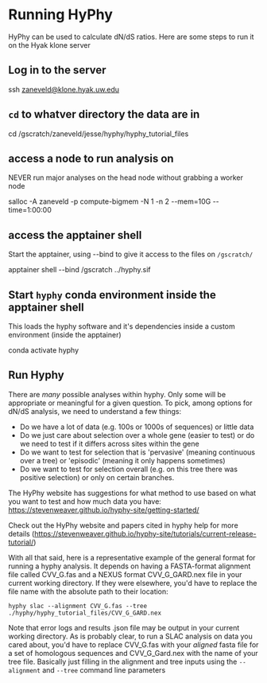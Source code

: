 # Running HyPhy 

HyPhy can be used to calculate dN/dS ratios. Here are some steps to run it on the Hyak klone server

## Log in to the server

ssh zaneveld@klone.hyak.uw.edu

## `cd` to whatver directory the data are in

cd /gscratch/zaneveld/jesse/hyphy/hyphy_tutorial_files

## access a node to run analysis on
NEVER run major analyses on the head node without grabbing a worker node

salloc -A zaneveld -p compute-bigmem -N 1 -n 2 --mem=10G --time=1:00:00

## access the apptainer shell
Start the apptainer, using --bind to give it access to the files on `/gscratch/`

apptainer shell --bind /gscratch ../hyphy.sif

## Start `hyphy` conda environment inside the apptainer shell
This loads the hyphy software and it's dependencies inside a custom environment (inside the apptainer)

conda activate hyphy

## Run Hyphy
There are *many* possible analyses within hyphy. Only some will be appropriate or meaningful for a given question.
To pick, among options for dN/dS analysis, we need to understand a few things:

- Do we have a lot of data (e.g. 100s or 1000s of sequences) or little data
- Do we just care about selection over a whole gene (easier to test) or do we need to test if it differs
  across sites within the gene
- Do we want to test for selection that is 'pervasive' (meaning continuous over a tree) or 'episodic' (meaning it only happens sometimes)
- Do we want to test for selection overall (e.g. on this tree there was positive selection) or only on certain branches.

The HyPhy website has suggestions for what method to use based on what you want to test and how much data you have:
https://stevenweaver.github.io/hyphy-site/getting-started/


Check out the HyPhy website and papers cited in hyphy help for more details (https://stevenweaver.github.io/hyphy-site/tutorials/current-release-tutorial/)

With all that said, here is a representative example of the general format for running a hyphy analysis. It depends on having a FASTA-format alignment file called CVV_G.fas and a NEXUS format CVV_G_GARD.nex file in your current working directory. If they were elsewhere, you'd have to replace the file name with the absolute path to their location:

`
hyphy slac --alignment CVV_G.fas --tree ./hyphy/hyphy_tutorial_files/CVV_G_GARD.nex
`

Note that error logs and results .json file may be output in your current working directory. 
As is probably clear, to run a SLAC analysis on data you cared about, you'd have to replace CVV_G.fas with your *aligned* fasta file for a set of homologous sequences and CVV_G_Gard.nex
with the name of your tree file. Basically just filling in the alignment and tree inputs using the `--alignment` and `--tree` command line parameters





